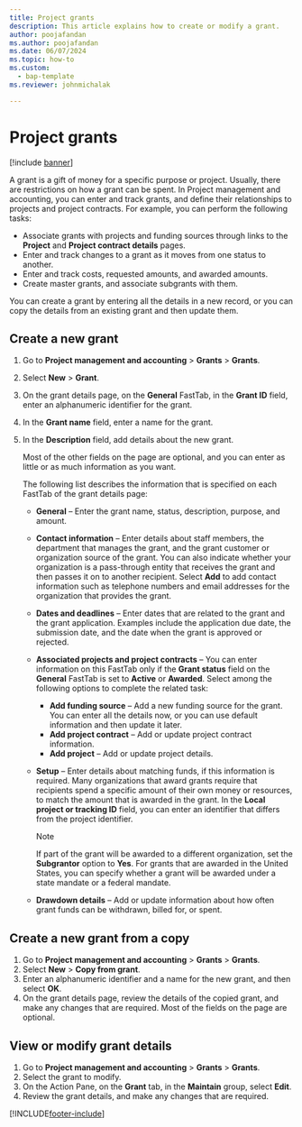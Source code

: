 ```yaml
---
title: Project grants
description: This article explains how to create or modify a grant. 
author: poojafandan
ms.author: poojafandan
ms.date: 06/07/2024
ms.topic: how-to
ms.custom: 
  - bap-template
ms.reviewer: johnmichalak

---
```


# Project grants

[!include [banner](../includes/banner.md)]

A grant is a gift of money for a specific purpose or project. Usually, there are restrictions on how a grant can be spent. In Project management and accounting, you can enter and track grants, and define their relationships to projects and project contracts. For example, you can perform the following tasks:

- Associate grants with projects and funding sources through links to the **Project** and **Project contract details** pages.
- Enter and track changes to a grant as it moves from one status to another.
- Enter and track costs, requested amounts, and awarded amounts.
- Create master grants, and associate subgrants with them.

You can create a grant by entering all the details in a new record, or you can copy the details from an existing grant and then update them.

## Create a new grant

1. Go to **Project management and accounting** \> **Grants** \> **Grants**.
2. Select **New** \> **Grant**.
3. On the grant details page, on the **General** FastTab, in the **Grant ID** field, enter an alphanumeric identifier for the grant.
4. In the **Grant name** field, enter a name for the grant.
5. In the **Description** field, add details about the new grant.

    Most of the other fields on the page are optional, and you can enter as little or as much information as you want.

    The following list describes the information that is specified on each FastTab of the grant details page:

    - **General** – Enter the grant name, status, description, purpose, and amount.
    - **Contact information** – Enter details about staff members, the department that manages the grant, and the grant customer or organization source of the grant. You can also indicate whether your organization is a pass-through entity that receives the grant and then passes it on to another recipient. Select **Add** to add contact information such as telephone numbers and email addresses for the organization that provides the grant.
    - **Dates and deadlines** – Enter dates that are related to the grant and the grant application. Examples include the application due date, the submission date, and the date when the grant is approved or rejected.
    - **Associated projects and project contracts** – You can enter information on this FastTab only if the **Grant status** field on the **General** FastTab is set to **Active** or **Awarded**. Select among the following options to complete the related task:

        - **Add funding source** – Add a new funding source for the grant. You can enter all the details now, or you can use default information and then update it later.
        - **Add project contract** – Add or update project contract information.
        - **Add project** – Add or update project details.

    - **Setup** – Enter details about matching funds, if this information is required. Many organizations that award grants require that recipients spend a specific amount of their own money or resources, to match the amount that is awarded in the grant. In the **Local project or tracking ID** field, you can enter an identifier that differs from the project identifier.

        > [!NOTE]
        > If part of the grant will be awarded to a different organization, set the **Subgrantor** option to **Yes**. For grants that are awarded in the United States, you can specify whether a grant will be awarded under a state mandate or a federal mandate.

    - **Drawdown details** – Add or update information about how often grant funds can be withdrawn, billed for, or spent.

## Create a new grant from a copy

1. Go to **Project management and accounting** \> **Grants** \> **Grants**.
2. Select **New** \> **Copy from grant**.
3. Enter an alphanumeric identifier and a name for the new grant, and then select **OK**.
4. On the grant details page, review the details of the copied grant, and make any changes that are required. Most of the fields on the page are optional.

## View or modify grant details

1. Go to **Project management and accounting** \> **Grants** \> **Grants**.
2. Select the grant to modify.
3. On the Action Pane, on the **Grant** tab, in the **Maintain** group, select **Edit**.
4. Review the grant details, and make any changes that are required.


[!INCLUDE[footer-include](../includes/footer-banner.md)]
